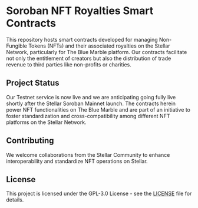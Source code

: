 # Soroban NFT Royalties Smart Contracts

This repository hosts smart contracts developed for managing Non-Fungible Tokens (NFTs) and their associated royalties on the Stellar Network, particularly for The Blue Marble platform. Our contracts facilitate not only the entitlement of creators but also the distribution of trade revenue to third parties like non-profits or charities.

## Project Status

Our Testnet service is now live and we are anticipating going fully live shortly after the Stellar Soroban Mainnet launch. The contracts herein power NFT functionalities on The Blue Marble and are part of an initiative to foster standardization and cross-compatibility among different NFT platforms on the Stellar Network.

## Contributing

We welcome collaborations from the Stellar Community to enhance interoperability and standardize NFT operations on Stellar.

## License

This project is licensed under the GPL-3.0 License - see the [LICENSE](LICENSE) file for details.
